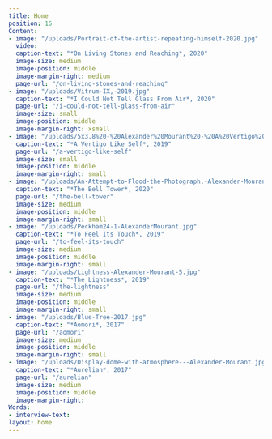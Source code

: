 ```yaml
---
title: Home
position: 16
Content:
- image: "/uploads/Portrait-of-the-artist-repeating-himself-2020.jpg"
  video: 
  caption-text: "*On Living Stones and Reaching*, 2020"
  image-size: medium
  image-position: middle
  image-margin-right: medium
  page-url: "/on-living-stones-and-reaching"
- image: "/uploads/Vitrum-IX,-2019.jpg"
  caption-text: "*I Could Not Tell Glass From Air*, 2020"
  page-url: "/i-could-not-tell-glass-from-air"
  image-size: small
  image-position: middle
  image-margin-right: xsmall
- image: "/uploads/5x3.8%20-%20Alexander%20Mourant%20-%20A%20Vertigo%20Like%20Self%20-%203.jpg"
  caption-text: "*A Vertigo Like Self*, 2019"
  page-url: "/a-vertigo-like-self"
  image-size: small
  image-position: middle
  image-margin-right: small
- image: "/uploads/An-Attempt-to-Flood-the-Photograph,-Alexander-Mourant,-2020.jpg"
  caption-text: "*The Bell Tower*, 2020"
  page-url: "/the-bell-tower"
  image-size: medium
  image-position: middle
  image-margin-right: small
- image: "/uploads/Peckham24-1-AlexanderMourant.jpg"
  caption-text: "*To Feel Its Touch*, 2019"
  page-url: "/to-feel-its-touch"
  image-size: medium
  image-position: middle
  image-margin-right: small
- image: "/uploads/Lightness-Alexander-Mourant-5.jpg"
  caption-text: "*The Lightness*, 2019"
  page-url: "/the-lightness"
  image-size: medium
  image-position: middle
  image-margin-right: small
- image: "/uploads/Blue-Tree-2017.jpg"
  caption-text: "*Aomori*, 2017"
  page-url: "/aomori"
  image-size: medium
  image-position: middle
  image-margin-right: small
- image: "/uploads/Display-dome-with-atmosphere---Alexander-Mourant.jpg"
  caption-text: "*Aurelian*, 2017"
  page-url: "/aurelian"
  image-size: medium
  image-position: middle
  image-margin-right: 
Words:
- interview-text: 
layout: home
---
```


